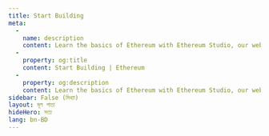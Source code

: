 ```yaml
---
title: Start Building
meta:
  - 
    name: description
    content: Learn the basics of Ethereum with Ethereum Studio, our web-based IDE for building and testing smart contracts.
  - 
    property: og:title
    content: Start Building | Ethereum
  - 
    property: og:description
    content: Learn the basics of Ethereum with Ethereum Studio, our web-based IDE for building and testing smart contracts.
sidebar: False (মিথ্যা)
layout: মূল পাতা
hideHero: সত্য
lang: bn-BD
---
```


<BuildPage />